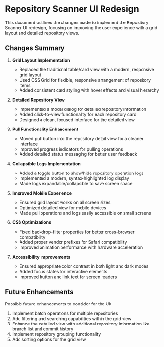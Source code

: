# Repository Scanner UI Redesign

This document outlines the changes made to implement the Repository Scanner UI redesign, focusing on improving the user experience with a grid layout and detailed repository views.

## Changes Summary

1. **Grid Layout Implementation**
   - Replaced the traditional table/card view with a modern, responsive grid layout
   - Used CSS Grid for flexible, responsive arrangement of repository items
   - Added consistent card styling with hover effects and visual hierarchy

2. **Detailed Repository View**
   - Implemented a modal dialog for detailed repository information
   - Added click-to-view functionality for each repository card
   - Designed a clean, focused interface for the detailed view

3. **Pull Functionality Enhancement**
   - Moved pull button into the repository detail view for a cleaner interface
   - Improved progress indicators for pulling operations
   - Added detailed status messaging for better user feedback

4. **Collapsible Logs Implementation**
   - Added a toggle button to show/hide repository operation logs
   - Implemented a modern, syntax-highlighted log display
   - Made logs expandable/collapsible to save screen space

5. **Improved Mobile Experience**
   - Ensured grid layout works on all screen sizes
   - Optimized detailed view for mobile devices
   - Made pull operations and logs easily accessible on small screens

6. **CSS Optimizations**
   - Fixed backdrop-filter properties for better cross-browser compatibility
   - Added proper vendor prefixes for Safari compatibility
   - Improved animation performance with hardware acceleration

7. **Accessibility Improvements**
   - Ensured appropriate color contrast in both light and dark modes
   - Added focus states for interactive elements
   - Improved button and link text for screen readers

## Future Enhancements

Possible future enhancements to consider for the UI:

1. Implement batch operations for multiple repositories
2. Add filtering and searching capabilities within the grid view
3. Enhance the detailed view with additional repository information like branch list and commit history
4. Implement repository grouping functionality
5. Add sorting options for the grid view
